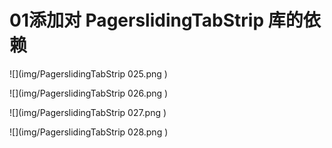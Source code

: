 # 01添加对 PagerslidingTabStrip 库的依赖

![](img/PagerslidingTabStrip 025.png )

![](img/PagerslidingTabStrip 026.png )

![](img/PagerslidingTabStrip 027.png )

![](img/PagerslidingTabStrip 028.png )

